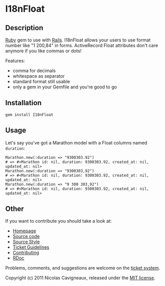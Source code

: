 I18nFloat
=========

Description
-----------

[Ruby](http://www.ruby-lang.org) gem to use with [Rails](http://www.rubyonrails.org). I18nFloat allows your users to use format number like "1 200,84" in forms. ActiveRecord Float attributes don't care anymore if you like commas or dots!

Features:

- comma for decimals
- whitespace as separator 
- standard format still usable
- only a gem in your Gemfile and you're good to go

Installation
------------

    gem install I18nFloat

Usage
-----

Let's say you've got a Marathon model with a Float columns named `duration`:

    Marathon.new(:duration => "9300303.92")
    # => #<Marathon id: nil, duration: 9300303.92, created_at: nil, updated_at: nil>
    Marathon.new(:duration => "9300303,92")
    # => #<Marathon id: nil, duration: 9300303.92, created_at: nil, updated_at: nil>
    Marathon.new(:duration => "9 300 303,92")
    # => #<Marathon id: nil, duration: 9300303.92, created_at: nil, updated_at: nil>
    
Other
-----

If you want to contribute you should take a look at:
                     
- [Homepage](http://www.bitbucket.org/Bounga/i18nfloat/)
- [Source code](http://www.bitbucket.org/Bounga/i18nfloat/src/)
- [Source Style](http://www.bitbucket.org/Bounga/i18nfloat/wiki/SourceStyle)
- [Ticket Guidelines](http://www.bitbucket.org/Bounga/i18nfloat/wiki/TicketGuidelines)
- [Contributing](http://www.bitbucket.org/Bounga/i18nfloat/wiki/Contributing)
- [RDoc](http://rubydoc.info/gems/i18nfloat/0.0.1/frames)

Problems, comments, and suggestions are welcome on the [ticket system](http://www.bitbucket.org/Bounga/i18nfloat/issues/new/).

Copyright (c) 2011 Nicolas Cavigneaux, released under the [MIT license](http://creativecommons.org/licenses/MIT/).